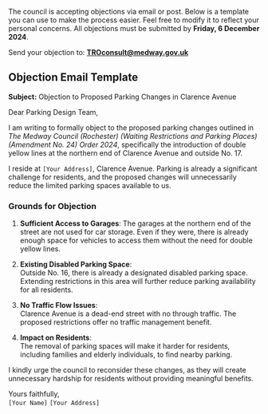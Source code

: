 The council is accepting objections via email or post. Below is a template you can use to make the process easier. Feel free to modify it to reflect your personal concerns. All objections must be submitted by **Friday, 6 December 2024**.

Send your objection to: **TROconsult@medway.gov.uk**

## Objection Email Template

**Subject:** Objection to Proposed Parking Changes in Clarence Avenue

Dear Parking Design Team,

I am writing to formally object to the proposed parking changes outlined in *The Medway Council (Rochester) (Waiting Restrictions and Parking Places) (Amendment No. 24) Order 2024*, specifically the introduction of double yellow lines at the northern end of Clarence Avenue and outside No. 17.  

I reside at `[Your Address]`, Clarence Avenue. Parking is already a significant challenge for residents, and the proposed changes will unnecessarily reduce the limited parking spaces available to us.  

### Grounds for Objection  

1. **Sufficient Access to Garages**: 
   The garages at the northern end of the street are not used for car storage. Even if they were, there is already enough space for vehicles to access them without the need for double yellow lines.  

2. **Existing Disabled Parking Space**:  
   Outside No. 16, there is already a designated disabled parking space. Extending restrictions in this area will further reduce parking availability for all residents.  

3. **No Traffic Flow Issues**:  
   Clarence Avenue is a dead-end street with no through traffic. The proposed restrictions offer no traffic management benefit.  

4. **Impact on Residents**:  
   The removal of parking spaces will make it harder for residents, including families and elderly individuals, to find nearby parking.  

I kindly urge the council to reconsider these changes, as they will create unnecessary hardship for residents without providing meaningful benefits.  

Yours faithfully,  
`[Your Name]`
`[Your Address]`

